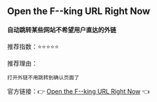 ## Open the F--king URL Right Now

#### 自动跳转某些网站不希望用户直达的外链

推荐指数：⭐⭐⭐⭐⭐

推荐理由：

    打开外链不用跳转到确认页面了

官方链接：👉 [Open the F--king URL Right Now](
https://greasyfork.org/zh-CN/scripts/412612-open-the-f-king-url-right-now
) 👈















